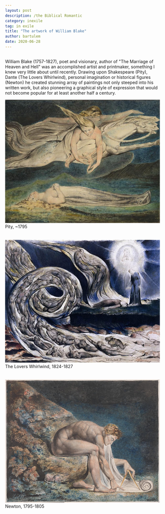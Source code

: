 ```yaml
---
layout: post
description: /the Biblical Romantic
category: inexile
tag: in exile
title: "The artwork of William Blake"
author: bartulem
date: 2020-06-28
---
```

<br/>
William Blake (1757-1827), poet and visionary, author of "The Marriage of Heaven and Hell" was an accomplished artist and printmaker, something I knew very little about until recently. Drawing upon Shakespeare (Pity), Dante (The Lovers Whirlwind), personal imagination or historical figures (Newton) he created stunning array of paintings not only steeped into his written work, but also pioneering a graphical style of expression that would not become popular for at least another half a century.

<p class="text-center">
  <img class="img-custom" alt="blake1" src="/img/blake1.png" height="400" width="700"/>
  <br/>
  <caption align="bottom">Pity, ~1795</caption>
  <br/>
  <br/>
  <br/>
  <img class="img-custon" alt="blake2" src="/img/blake2.png" height="400" width="700"/>
  <br/>
  <caption align="bottom">The Lovers Whirlwind, 1824-1827</caption>
  <br/>
  <br/>
  <br/>
  <img class="img-custom" alt="blake3" src="/img/blake3.png" height="400" width="700"/>
  <br/>
  <caption align="bottom">Newton, 1795-1805</caption>
</p>

